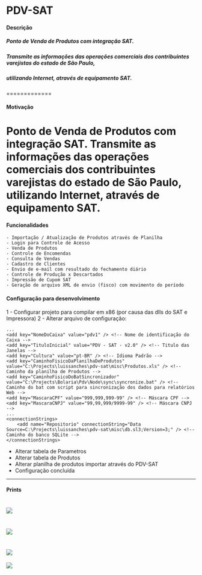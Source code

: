 # PDV-SAT

#### Descrição
##### Ponto de Venda de Produtos com integração SAT.
##### Transmite as informações das operações comerciais dos contribuintes varejistas do estado de São Paulo,
##### utilizando Internet, através de equipamento SAT.
=============

#### Motivação
Ponto de Venda de Produtos com integração SAT.
Transmite as informações das operações comerciais dos contribuintes varejistas do estado de São Paulo,
utilizando Internet, através de equipamento SAT.
=============

#### Funcionalidades ###

```
- Importação / Atualização de Produtos através de Planilha 
- Login para Controle de Acesso
- Venda de Produtos
- Controle de Encomendas
- Consulta de Vendas
- Cadastro de Clientes
- Envio de e-mail com resultado do fechamento diário
- Controle de Produção x Descartados
- Impressão de Cupom SAT
- Geração de arquivo XML de envio (fisco) com movimento do período
```


#### Configuração para desenvolvimento

1 - Configurar projeto para compilar em x86 (por causa das dlls do SAT e Impressora) 
2 - Alterar arquivo de configuração:
```
...
<add key="NomeDoCaixa" value="pdv1" /> <!-- Nome de identificação do Caixa -->
<add key="TituloInicial" value="PDV - SAT - v2.0" /> <!-- Titulo das Janelas -->
<add key="Cultura" value="pt-BR" /> <!-- Idioma Padrão -->
<add key="CaminhoFisicoDaPlanilhaDeProdutos" value="C:\Projects\luissanches\pdv-sat\misc\Produtos.xls" /> <!-- Caminho da planilha de Produtos -->
<add key="CaminhoFisicoDoBatSincronizador" value="C:\Projects\Bolaria\Pdv\Node\sync\syncronize.bat" /> <!-- Caminho do bat com script para sincronização dos dados para relatórios Web -->
<add key="MascaraCPF" value="999,999,999-99" /> <!-- Máscara CPF -->
<add key="MascaraCNPJ" value="99,99,999/9999-99" /> <!-- Máscara CNPJ -->
...
<connectionStrings>
	<add name="Repositorio" connectionString="Data Source=C:\Projects\luissanches\pdv-sat\misc\db.sl3;Version=3;" /> <!-- Caminho do banco SQLite -->
</connectionStrings>
```
- Alterar tabela de Parametros
- Alterar tabela de Produtos
- Alterar planilha de produtos importar através do PDV-SAT
- Configuração concluída
-------------

#### Prints

![](https://github.com/luissanches/pdv-sat/blob/master/misc/printscreen/login.png)
=============
![](https://github.com/luissanches/pdv-sat/blob/master/misc/printscreen/main.png)
=============
![](https://github.com/luissanches/pdv-sat/blob/master/misc/printscreen/sell.png)
=============
![](https://github.com/luissanches/pdv-sat/blob/master/misc/printscreen/payment.png)
